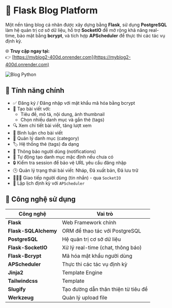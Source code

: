 # 📰 Flask Blog Platform

Một nền tảng blog cá nhân được xây dựng bằng **Flask**, sử dụng **PostgreSQL** làm hệ quản trị cơ sở dữ liệu, hỗ trợ **SocketIO** để mở rộng khả năng real-time, bảo mật bằng **bcrypt**, và tích hợp **APScheduler** để thực thi các tác vụ định kỳ.

🌐 **Truy cập ngay tại:**  
👉 [https://myblog2-400d.onrender.com](https://myblog2-400d.onrender.com)

![Blog Python](![image](https://github.com/user-attachments/assets/ba2166c1-2629-43a9-85f3-5d2ec72d1991)
)

## 🌟 Tính năng chính

- ✅ Đăng ký / Đăng nhập với mật khẩu mã hóa bằng bcrypt
- 📝 Tạo bài viết với:
  - Tiêu đề, mô tả, nội dung, ảnh thumbnail
  - Chọn nhiều danh mục và gắn thẻ (tags)
- 🔍 Xem chi tiết bài viết, tăng lượt xem
- 💬 Bình luận cho bài viết
- 📁 Quản lý danh mục (category)
- 🏷️ Hệ thống thẻ (tags) đa dạng
- 🔔 Thông báo người dùng (notifications)
- 🧠 Tự động tạo danh mục mặc định nếu chưa có
- 🔒 Kiểm tra session để bảo vệ URL yêu cầu đăng nhập
- 🕒 Quản lý trạng thái bài viết: Nháp, Đã xuất bản, Đã lưu trữ
- 🧑‍🤝‍🧑 Giao tiếp người dùng (tin nhắn) - qua `SocketIO`
- 📅 Lập lịch định kỳ với `APScheduler`

## 🧪 Công nghệ sử dụng

| Công nghệ | Vai trò |
|----------|---------|
| **Flask** | Web Framework chính |
| **Flask-SQLAlchemy** | ORM để thao tác với PostgreSQL |
| **PostgreSQL** | Hệ quản trị cơ sở dữ liệu |
| **Flask-SocketIO** | Xử lý real-time (chat, thông báo) |
| **Flask-Bcrypt** | Mã hóa mật khẩu người dùng |
| **APScheduler** | Thực thi các tác vụ định kỳ |
| **Jinja2** | Template Engine |
| **Tailwindcss** | Template |
| **Slugify** | Tạo đường dẫn thân thiện từ tiêu đề |
| **Werkzeug** | Quản lý upload file |

